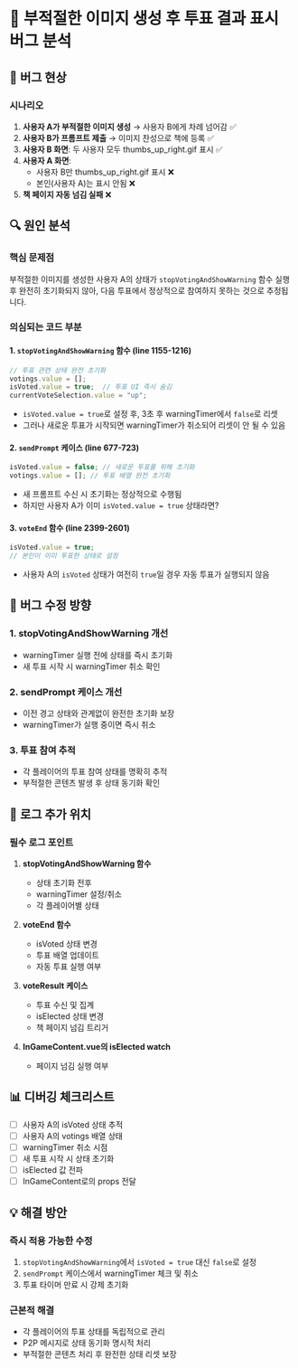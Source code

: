 # 🐛 부적절한 이미지 생성 후 투표 결과 표시 버그 분석

## 📝 버그 현상

### 시나리오
1. **사용자 A가 부적절한 이미지 생성** → 사용자 B에게 차례 넘어감 ✅
2. **사용자 B가 프롬프트 제출** → 이미지 찬성으로 책에 등록 ✅  
3. **사용자 B 화면**: 두 사용자 모두 thumbs_up_right.gif 표시 ✅
4. **사용자 A 화면**: 
   - 사용자 B만 thumbs_up_right.gif 표시 ❌
   - 본인(사용자 A)는 표시 안됨 ❌
5. **책 페이지 자동 넘김 실패** ❌

## 🔍 원인 분석

### 핵심 문제점
부적절한 이미지를 생성한 사용자 A의 상태가 `stopVotingAndShowWarning` 함수 실행 후 완전히 초기화되지 않아, 다음 투표에서 정상적으로 참여하지 못하는 것으로 추정됩니다.

### 의심되는 코드 부분

#### 1. `stopVotingAndShowWarning` 함수 (line 1155-1216)
```javascript
// 투표 관련 상태 완전 초기화
votings.value = [];
isVoted.value = true;  // 투표 UI 즉시 숨김
currentVoteSelection.value = "up";
```
- `isVoted.value = true`로 설정 후, 3초 후 warningTimer에서 `false`로 리셋
- 그러나 새로운 투표가 시작되면 warningTimer가 취소되어 리셋이 안 될 수 있음

#### 2. `sendPrompt` 케이스 (line 677-723)
```javascript
isVoted.value = false; // 새로운 투표를 위해 초기화
votings.value = []; // 투표 배열 완전 초기화
```
- 새 프롬프트 수신 시 초기화는 정상적으로 수행됨
- 하지만 사용자 A가 이미 `isVoted.value = true` 상태라면?

#### 3. `voteEnd` 함수 (line 2399-2601)
```javascript
isVoted.value = true;
// 본인이 이미 투표한 상태로 설정
```
- 사용자 A의 `isVoted` 상태가 여전히 `true`일 경우 자동 투표가 실행되지 않음

## 🔧 버그 수정 방향

### 1. stopVotingAndShowWarning 개선
- warningTimer 실행 전에 상태를 즉시 초기화
- 새 투표 시작 시 warningTimer 취소 확인

### 2. sendPrompt 케이스 개선  
- 이전 경고 상태와 관계없이 완전한 초기화 보장
- warningTimer가 실행 중이면 즉시 취소

### 3. 투표 참여 추적
- 각 플레이어의 투표 참여 상태를 명확히 추적
- 부적절한 콘텐츠 발생 후 상태 동기화 확인

## 🎯 로그 추가 위치

### 필수 로그 포인트
1. **stopVotingAndShowWarning 함수**
   - 상태 초기화 전후
   - warningTimer 설정/취소
   - 각 플레이어별 상태

2. **voteEnd 함수**
   - isVoted 상태 변경
   - 투표 배열 업데이트
   - 자동 투표 실행 여부

3. **voteResult 케이스**
   - 투표 수신 및 집계
   - isElected 상태 변경
   - 책 페이지 넘김 트리거

4. **InGameContent.vue의 isElected watch**
   - 페이지 넘김 실행 여부

## 📊 디버깅 체크리스트

- [ ] 사용자 A의 isVoted 상태 추적
- [ ] 사용자 A의 votings 배열 상태
- [ ] warningTimer 취소 시점
- [ ] 새 투표 시작 시 상태 초기화
- [ ] isElected 값 전파
- [ ] InGameContent로의 props 전달

## 💡 해결 방안

### 즉시 적용 가능한 수정
1. `stopVotingAndShowWarning`에서 `isVoted = true` 대신 `false`로 설정
2. `sendPrompt` 케이스에서 warningTimer 체크 및 취소
3. 투표 타이머 만료 시 강제 초기화

### 근본적 해결
- 각 플레이어의 투표 상태를 독립적으로 관리
- P2P 메시지로 상태 동기화 명시적 처리
- 부적절한 콘텐츠 처리 후 완전한 상태 리셋 보장
